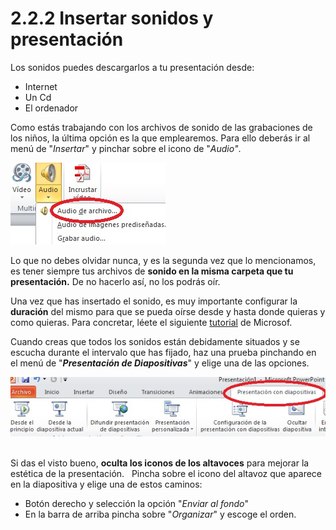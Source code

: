 # 2.2.2 Insertar sonidos y presentación

Los sonidos puedes descargarlos a tu presentación desde:

*   Internet
*   Un Cd
*   El ordenador

Como estás trabajando con los archivos de sonido de las grabaciones de los niños, la última opción es la que emplearemos. Para ello deberás ir al menú de "_Insertar_" y pinchar sobre el icono de "_Audio"_.


![Insertar audio en Power Point](img/insertar_audiopower.jpg "Insertar audio en Power Point")   




Lo que no debes olvidar nunca, y es la segunda vez que lo mencionamos, es tener siempre tus archivos de **sonido en la misma carpeta que tu presentación.** De no hacerlo así, no los podrás oír.

Una vez que has insertado el sonido, es muy importante configurar la **duración** del mismo para que se pueda oírse desde y hasta donde quieras y como quieras. Para concretar, léete el siguiente [tutorial](http://office.microsoft.com/es-hn/powerpoint-help/agregar-y-reproducir-sonidos-en-una-presentacion-HA001230305.aspx "Tutorial sobre sonidos en Power Point") de Microsof.

Cuando creas que todos los sonidos están debidamente situados y se escucha durante el intervalo que has fijado, haz una prueba pinchando en el menú de "**_Presentación de Diapositivas_**" y elige una de las opciones.


![Menú presentación diapositivas en Power Point](img/presentaciondiapositivaspower.jpg "Menú presentación diapositivas en Power Point") 


Si das el visto bueno, **oculta los iconos de los altavoces** para mejorar la estética de la presentación.   Pincha sobre el icono del altavoz que aparece en la diapositiva y elige una de estos caminos:

*   Botón derecho y selección la opción "_Enviar al fondo_"
*   En la barra de arriba pincha sobre "_Organizar_" y escoge el orden.

